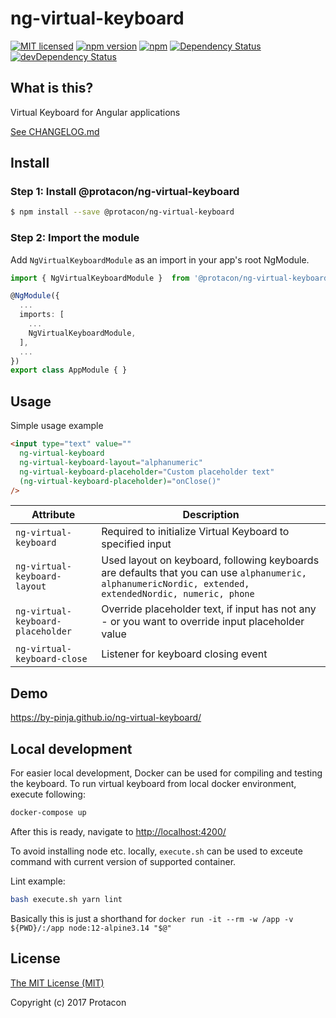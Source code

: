 # ng-virtual-keyboard
[![MIT licensed](https://img.shields.io/badge/license-MIT-blue.svg)](LICENSE)
[![npm version](https://badge.fury.io/js/%40protacon%2Fng-virtual-keyboard.svg)](https://badge.fury.io/js/%40protacon%2Fng-virtual-keyboard)
[![npm](https://img.shields.io/npm/dm/@protacon/ng-virtual-keyboard.svg)](https://www.npmjs.com/package/@protacon/ng-virtual-keyboard)
[![Dependency Status](https://david-dm.org/protacon/ng-virtual-keyboard.svg)](https://david-dm.org/protacon/ng-virtual-keyboard)
[![devDependency Status](https://david-dm.org/protacon/ng-virtual-keyboard/dev-status.svg)](https://david-dm.org/protacon/ng-virtual-keyboard#info=devDependencies)

## What is this?
Virtual Keyboard for Angular applications

[See CHANGELOG.md](CHANGELOG.md)

## Install
### Step 1: Install @protacon/ng-virtual-keyboard
```bash
$ npm install --save @protacon/ng-virtual-keyboard
```

### Step 2: Import the module
Add `NgVirtualKeyboardModule` as an import in your app's root NgModule.
```typescript
import { NgVirtualKeyboardModule }  from '@protacon/ng-virtual-keyboard';

@NgModule({
  ...
  imports: [
    ...
    NgVirtualKeyboardModule,
  ],
  ...
})
export class AppModule { }
```

## Usage
Simple usage example
```html
<input type="text" value=""
  ng-virtual-keyboard
  ng-virtual-keyboard-layout="alphanumeric"
  ng-virtual-keyboard-placeholder="Custom placeholder text"
  (ng-virtual-keyboard-placeholder)="onClose()"
/>
```

| Attribute | Description |
| --- | --- |
| `ng-virtual-keyboard`             | Required to initialize Virtual Keyboard to specified input |
| `ng-virtual-keyboard-layout`      | Used layout on keyboard, following keyboards are defaults that you can use `alphanumeric, alphanumericNordic, extended, extendedNordic, numeric, phone` |
| `ng-virtual-keyboard-placeholder` | Override placeholder text, if input has not any - or you want to override input placeholder value |
| `ng-virtual-keyboard-close`       | Listener for keyboard closing event |

## Demo
https://by-pinja.github.io/ng-virtual-keyboard/

## Local development

For easier local development, Docker can be used for compiling and testing the
keyboard. To run virtual keyboard from local docker environment, execute following:

```bash
docker-compose up
```

After this is ready, navigate to [http://localhost:4200/](http://localhost:4200/)

To avoid installing node etc. locally, `execute.sh` can be used
to exceute command with current version of supported container.

Lint example:

```bash
bash execute.sh yarn lint
```

Basically this is just a shorthand for `docker run -it --rm -w /app -v ${PWD}/:/app node:12-alpine3.14 "$@"`

## License
[The MIT License (MIT)](LICENSE)

Copyright (c) 2017 Protacon
